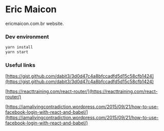 # Eric Maicon
ericmaicon.com.br website.

### Dev environment
```sh
yarn install
yarn start
```

### Useful links

[https://gist.github.com/dabit3/3d0d47c4a8bfccadfd5d15c58cfb1424](https://gist.github.com/dabit3/3d0d47c4a8bfccadfd5d15c58cfb1424)

[https://reacttraining.com/react-router/](https://reacttraining.com/react-router/)

[https://iamalivingcontradiction.wordpress.com/2015/09/21/how-to-use-facebook-login-with-react-and-babel/](https://iamalivingcontradiction.wordpress.com/2015/09/21/how-to-use-facebook-login-with-react-and-babel/)
